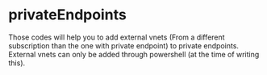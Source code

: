 # privateEndpoints
Those codes will help you to add external vnets (From a different subscription than the one with private endpoint) to private endpoints. External vnets can only be added through powershell (at the time of writing this).
